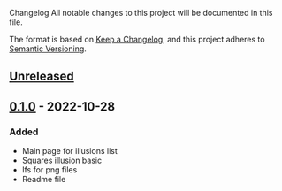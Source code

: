 Changelog
All notable changes to this project will be documented in this file.

The format is based on [Keep a Changelog](https://keepachangelog.com/en/1.0.0/),
and this project adheres to [Semantic Versioning](https://semver.org/spec/v2.0.0.html).

## [Unreleased]

## [0.1.0] - 2022-10-28
### Added
- Main page for illusions list
- Squares illusion basic
- lfs for png files
- Readme file

[Unreleased]: https://github.com/ArtemNikolaev/Illusions/compare/v0.1.0...HEAD
[0.1.0]: https://github.com/ArtemNikolaev/Illusions/releases/tag/v0.1.0
